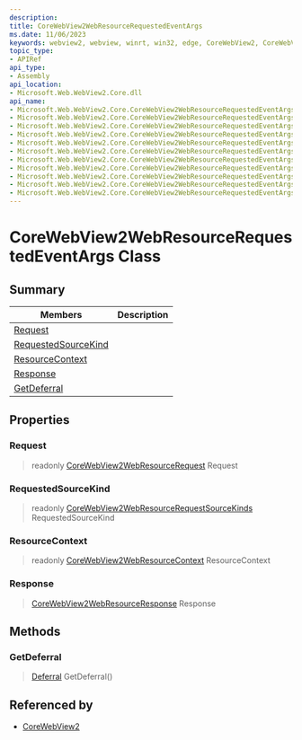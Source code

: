```yaml
---
description: 
title: CoreWebView2WebResourceRequestedEventArgs
ms.date: 11/06/2023
keywords: webview2, webview, winrt, win32, edge, CoreWebView2, CoreWebView2Controller, browser control, edge html, CoreWebView2WebResourceRequestedEventArgs
topic_type:
- APIRef
api_type:
- Assembly
api_location:
- Microsoft.Web.WebView2.Core.dll
api_name:
- Microsoft.Web.WebView2.Core.CoreWebView2WebResourceRequestedEventArgs
- Microsoft.Web.WebView2.Core.CoreWebView2WebResourceRequestedEventArgs.Request
- Microsoft.Web.WebView2.Core.CoreWebView2WebResourceRequestedEventArgs.RequestedSourceKind
- Microsoft.Web.WebView2.Core.CoreWebView2WebResourceRequestedEventArgs.ResourceContext
- Microsoft.Web.WebView2.Core.CoreWebView2WebResourceRequestedEventArgs.Response
- Microsoft.Web.WebView2.Core.CoreWebView2WebResourceRequestedEventArgs.GetDeferral
- Microsoft.Web.WebView2.Core.CoreWebView2WebResourceRequestedEventArgs.get_Request
- Microsoft.Web.WebView2.Core.CoreWebView2WebResourceRequestedEventArgs.get_RequestedSourceKind
- Microsoft.Web.WebView2.Core.CoreWebView2WebResourceRequestedEventArgs.get_ResourceContext
- Microsoft.Web.WebView2.Core.CoreWebView2WebResourceRequestedEventArgs.get_Response
- Microsoft.Web.WebView2.Core.CoreWebView2WebResourceRequestedEventArgs.put_Response
---
```


# CoreWebView2WebResourceRequestedEventArgs Class



## Summary

Members|Description
--|--
[Request](#request) | 
[RequestedSourceKind](#requestedsourcekind) | 
[ResourceContext](#resourcecontext) | 
[Response](#response) | 
[GetDeferral](#getdeferral) | 

## Properties

### Request

> readonly  [CoreWebView2WebResourceRequest](corewebview2webresourcerequest.md) Request

### RequestedSourceKind

> readonly  [CoreWebView2WebResourceRequestSourceKinds](corewebview2webresourcerequestsourcekinds.md) RequestedSourceKind

### ResourceContext

> readonly  [CoreWebView2WebResourceContext](corewebview2webresourcecontext.md) ResourceContext

### Response

>  [CoreWebView2WebResourceResponse](corewebview2webresourceresponse.md) Response



## Methods

### GetDeferral

> [Deferral](/uwp/api/Windows.Foundation.Deferral) GetDeferral()






## Referenced by

- [CoreWebView2](corewebview2.md)
